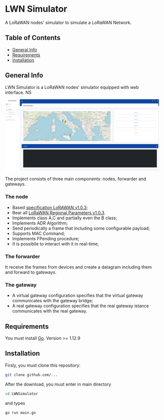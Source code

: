 # LWN Simulator
A LoRaWAN nodes' simulator to simulate a LoRaWAN Network.

## Table of Contents
* [General Info](#general-info)
* [Requirements](#requirements)
* [Installation](#installation)

## General Info
LWN Simulator is a LoRaWAN nodes' simulator equipped with web interface. NS

![dashboard](./readme/dashboard.png)

The project consists of three main components: nodes, forwarder and gateways. 

### The node
* Based [specification LoRAWAN v1.0.3](https://lora-alliance.org/resource_hub/lorawan-specification-v1-0-3/);
* Bear all [LoRaWAN Regional Parameters v1.0.3](https://lora-alliance.org/resource_hub/lorawan-regional-parameters-v1-0-3reva/).
* Implements class A,C and partially even the B class;
* Implements ADR Algorithm;
* Send periodically a frame that including some configurable payload;
* Supports MAC Command;
* Implements FPending procedure;
* It is possibile to interact with it in real-time;

### The forwarder
It receive the frames from devices and create a datagram including them and forward to gateways.

### The gateway
* A virtual gateway configuration specifies that the virtual gateway communicates with the gateway bridge;
* A real gateway configuration specifies that the real gateway istance communicates with the real gateway.

## Requirements
You must install [Go](https://golang.org/ "Go website"). Version >= 1.12.9

## Installation

Firsly, you must clone this repository:
```bash
git clone github.com/...
```
After the download, you must enter in main directory

```bash
cd LWNSimulator
```
and types 

```golang
go run main.go
```